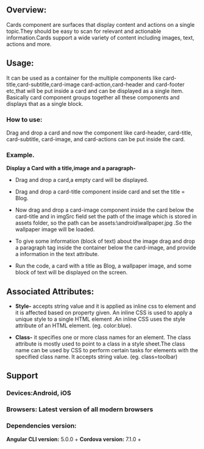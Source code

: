 ## Overview:
Cards component are surfaces that display content and actions on a single topic.They should be easy to scan for relevant and actionable information.Cards support a wide variety of content including images, text, actions and more. 
## Usage:
It can be used as a container for the multiple components like card-title,card-subtitle,card-image card-action,card-header and card-footer etc,that will be put inside a card and can be displayed as a single item. Basically card component groups together all these components and displays that as a single block.                                                                                                                                       

### How to use:
Drag and drop a card and now the component like card-header, card-title, card-subtitle, card-image, and card-actions can be put inside the card.


### Example.
 **Display a Card with a title,image and a paragraph-**

- Drag and drop a card,a empty card will be displayed.

- Drag and drop a card-title component inside card and set the title = Blog.

- Now drag and drop a card-image component inside the card below the card-title and in imgSrc field set the path of the image which is stored in assets folder, so the path can be assets:\android\wallpaper.jpg .So the wallpaper image will be loaded.
 
- To give some information (block of text) about the image drag and drop a paragraph tag inside the container below the card-image, and provide a information in the text attribute.

- Run the code, a card with a title as Blog, a wallpaper image, and some block of text will be displayed on the screen.

 
## Associated Attributes:
- **Style-** accepts string value and it is applied as inline css to element and it is affected based on property given. An inline CSS is used to apply a unique style to a single HTML element .An inline CSS uses the style attribute of an HTML element.
(eg. color:blue).

- **Class-** it specifies one or more class names for an element. The class attribute is mostly used to point to a class in a style sheet.The class name can be used by CSS to perform certain tasks for elements with the specified class name. It accepts string value. (eg. class=toolbar)


## Support 
### Devices:Android, iOS
### Browsers:  Latest version of all modern browsers
 ### Dependencies version: 
 **Angular CLI version:** 5.0.0 + 
 **Cordova version:** 7.1.0 +




